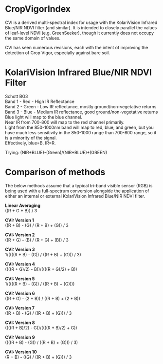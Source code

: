 # CropVigorIndex

CVI is a derived multi-spectral index for usage with the KolariVision Infrared Blue/NIR NDVI filter (and similar). It is intended to closely parallel the values of leaf-level NDVI (e.g. GreenSeeker), though it currently does not occupy the same domain of values.

CVI has seen numerous revisions, each with the intent of improving the detection of Crop Vigor, especially against bare soil.

# KolariVision Infrared Blue/NIR NDVI Filter

Schott BG3  
Band 1 - Red - High IR Reflectance  
Band 2 - Green - Low IR reflectance, mostly ground/non-vegetative returns  
Band 3 - Blue - Medium IR reflectance, good ground/non-vegetative returns  
Blue light will map to the blue channel.  
Near IR from 700-800 will map to the red channel primarily.  
Light from the 850-1000nm band will map to red, blue, and green, but you have much less sensitivity in the 850-1000 range than 700-800 range, so it is a minority of the signal.  
Effectively, blue=B, IR=R.  

Trying:
(NIR+BLUE)-(Green)/(NIR+BLUE)+(GREEN)

# Comparison of methods

The below methods assume that a typical tri-band visible sensor (RGB) is being used with a full-spectrum conversion alongside the application of either an internal or external KolariVision Infrared Blue/NIR NDVI filter.

**Linear Averaging**  
((R + G + B)) / 3

**CVI: Version 1**  
((R + B) - (G) / (R + B) + (G)) / 3

**CVI: Version 2**  
((R + G) - (B) / (R + G) + (B)) / 3

**CVI: Version 3**  
1/((((R + B) - (G)) / ((R + B) + (G))) / 3)

**CVI: Version 4**  
((((R + G)/2) - B))/((((R + G)/2) + B))

**CVI: Version 5**  
1/((((R + B) - (G)) / ((R + B) + (G))))

**CVI: Version 6**  
((R + G) - (2 * B)) / ((R + B) + (2 * B))

**CVI: Version 7**  
((R + B) - (G) / ((R + B) + (G))) / 3

**CVI: Version 8**  
((((R + B)/2) - G))/((((R + B)/2) + G))

**CVI: Version 9**  
((((R + B) - (G)) / ((R + B) + (G))) / 3)

**CVI: Version 10**  
(R + B) - ((G) / ((R + B) + (G))) / 3
